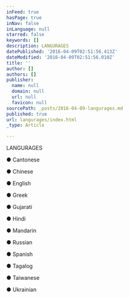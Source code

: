 ```yaml
---
inFeed: true
hasPage: true
inNav: false
inLanguage: null
starred: false
keywords: []
description: LANGURAGES
datePublished: '2016-04-09T02:51:56.413Z'
dateModified: '2016-04-09T02:51:56.010Z'
title: ''
author: []
authors: []
publisher:
  name: null
  domain: null
  url: null
  favicon: null
sourcePath: _posts/2016-04-09-langurages.md
published: true
url: langurages/index.html
_type: Article

---
```

LANGURAGES

● Cantonese

● Chinese

● English

● Greek

● Gujarati

● Hindi

● Mandarin

● Russian

● Spanish

● Tagalog

● Taiwanese

● Ukrainian